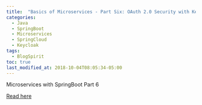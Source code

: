 ```yaml
---
title:  "Basics of Microservices - Part Six: OAuth 2.0 Security with Keycloak"
categories:
  - Java
  - SpringBoot
  - Microservices
  - SpringCloud
  - Keycloak
tags:
  - BlogSpirit
toc: true
last_modified_at: 2018-10-04T08:05:34-05:00
---
```


Microservices with SpringBoot Part 6

[Read here](http://nicolasduminil.blogspirit.com/archive/2018/10/04/basics-of-microservices-part-6-oauth-2-0-security-with-keycl-3124905.html)

